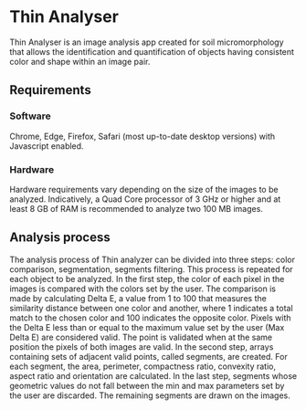 # Thin Analyser
Thin Analyser is an image analysis app created for soil micromorphology that allows the identification and quantification of objects having consistent color and shape within an image pair.

## Requirements
### Software
Chrome, Edge, Firefox, Safari (most up-to-date desktop versions) with Javascript enabled.

### Hardware
Hardware requirements vary depending on the size of the images to be analyzed. Indicatively, a Quad Core processor of 3 GHz or higher and at least 8 GB of RAM is recommended to analyze two 100 MB images.

## Analysis process
The analysis process of Thin analyzer can be divided into three steps: color comparison, segmentation, segments filtering. This process is repeated for each object to be analyzed. In the first step, the color of each pixel in the images is compared with the colors set by the user. The comparison is made by calculating Delta E, a value from 1 to 100 that measures the similarity distance between one color and another, where 1 indicates a total match to the chosen color and 100 indicates the opposite color. Pixels with the Delta E less than or equal to the maximum value set by the user (Max Delta E) are considered valid. The point is validated when at the same position the pixels of both images are valid. In the second step, arrays containing sets of adjacent valid points, called segments, are created. For each segment, the area, perimeter, compactness ratio, convexity ratio, aspect ratio and orientation are calculated. In the last step, segments whose geometric values do not fall between the min and max parameters set by the user are discarded. The remaining segments are drawn on the images.
